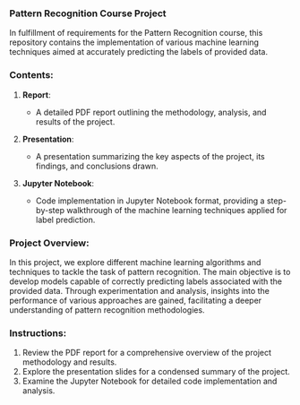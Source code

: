 ### Pattern Recognition Course Project

In fulfillment of requirements for the Pattern Recognition course, this repository contains the implementation of various machine learning techniques aimed at accurately predicting the labels of provided data.

### Contents:

1. **Report**: 
   - A detailed PDF report outlining the methodology, analysis, and results of the project.

2. **Presentation**:
   - A presentation summarizing the key aspects of the project, its findings, and conclusions drawn.

3. **Jupyter Notebook**:
   - Code implementation in Jupyter Notebook format, providing a step-by-step walkthrough of the machine learning techniques applied for label prediction.

### Project Overview:

In this project, we explore different machine learning algorithms and techniques to tackle the task of pattern recognition. The main objective is to develop models capable of correctly predicting labels associated with the provided data. Through experimentation and analysis, insights into the performance of various approaches are gained, facilitating a deeper understanding of pattern recognition methodologies.

### Instructions:

1. Review the PDF report for a comprehensive overview of the project methodology and results.
2. Explore the presentation slides for a condensed summary of the project.
3. Examine the Jupyter Notebook for detailed code implementation and analysis.



